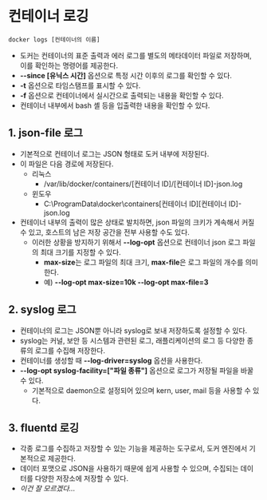 # 컨테이너 로깅
    docker logs [컨테이너의 이름]
- 도커는 컨테이너의 표준 출력과 에러 로그를 별도의 메타데이터 파일로 저장하며, 이를 확인하는 명령어를 제공한다.
- **--since [유닉스 시간]** 옵션으로 특정 시간 이후의 로그를 확인할 수 있다.
- **-t** 옵션으로 타임스탬프를 표시할 수 있다.
- **-f** 옵션으로 컨테이너에서 실시간으로 출력되는 내용을 확인할 수 있다.
- 컨테이너 내부에서 bash 셸 등을 입출력한 내용을 확인할 수 있다.

## 1. json-file 로그
- 기본적으로 컨테이너 로그는 JSON 형태로 도커 내부에 저장된다.
- 이 파일은 다음 경로에 저장된다.
  - 리눅스
    - /var/lib/docker/containers/[컨테이너 ID]/[컨테이너 ID]-json.log
  - 윈도우
    - C:\ProgramData\docker\containers\[컨테이너 ID]\[컨테이너 ID]-json.log
- 컨테이너 내부의 출력이 많은 상태로 발치하면, json 파일의 크키가 계속해서 커질 수 있고, 호스트의 남은 저장 공간을 전부 사용할 수도 있다.
  - 이러한 상황을 방지하기 위해서 **--log-opt** 옵션으로 컨테이너 json 로그 파일의 최대 크기를 지정할 수 있다.
    - **max-size**는 로그 파일의 최대 크기, **max-file**은 로그 파일의 개수를 의미한다.
    - 예) **--log-opt max-size=10k --log-opt max-file=3**

## 2. syslog 로그
- 컨테이너의 로그는 JSON뿐 아니라 syslog로 보내 저장하도록 설정할 수 있다.
- syslog는 커널, 보안 등 시스템과 관련된 로그, 래플리케이션의 로그 등 다양한 종류의 로그를 수집해 저장한다.
- 컨테이너를 생성할 때 **--log-driver=syslog** 옵션을 사용한다.
- **--log-opt syslog-facility=["파일 종류"]** 옵션으로 로그가 저장될 파일을 바꿀 수 있다.
  - 기본적으로 daemon으로 설정되어 있으며 kern, user, mail 등을 사용할 수 있다.

## 3. fluentd 로깅
- 각종 로그를 수집하고 저장할 수 있는 기능을 제공하는 도구로서, 도커 엔진에서 기본적으로 제공한다.
- 데이터 포맷으로 JSON을 사용하기 때문에 쉽게 사용할 수 있으며, 수집되는 데이터를 다양한 저장소에 저장할 수 있다.
- *이건 잘 모르겠다...*